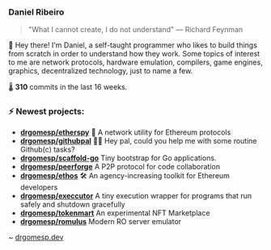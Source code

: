 ### Daniel Ribeiro
>  "What I cannot create, I do not understand" — Richard Feynman

👋 Hey there! I'm Daniel, a self-taught programmer who likes to build things from scratch
in order to understand how they work. Some topics of interest to me are network
protocols, hardware emulation, compilers, game engines, graphics, decentralized 
technology, just to name a few.

🌡️ **310** commits in the last 16 weeks.

### ⚡ Newest projects:

- **[drgomesp/etherspy](https://github.com/drgomesp/etherspy)** 🧪 A network utility for Ethereum protocols<br/>
- **[drgomesp/githubpal](https://github.com/drgomesp/githubpal)** 👷🏽 Hey pal, could you help me with some routine Github(c) tasks?<br/>
- **[drgomesp/scaffold-go](https://github.com/drgomesp/scaffold-go)** Tiny bootstrap for Go applications.<br/>
- **[drgomesp/peerforge](https://github.com/drgomesp/peerforge)** A P2P protocol for code collaboration<br/>
- **[drgomesp/ethos](https://github.com/drgomesp/ethos)** :hammer_and_wrench: An agency-increasing toolkit for Ethereum developers<br/>
- **[drgomesp/execcutor](https://github.com/drgomesp/execcutor)** A tiny execution wrapper for programs that run safely and shutdown gracefully<br/>
- **[drgomesp/tokenmart](https://github.com/drgomesp/tokenmart)** An experimental NFT Marketplace<br/>
- **[drgomesp/romulus](https://github.com/drgomesp/romulus)** Modern RO server emulator<br/>


~ [drgomesp.dev][2]

[2]: https://drgomesp.dev
